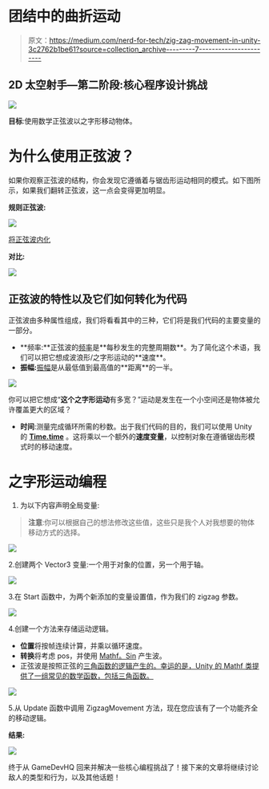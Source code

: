 # 团结中的曲折运动

> 原文：<https://medium.com/nerd-for-tech/zig-zag-movement-in-unity-3c2762b1be61?source=collection_archive---------7----------------------->

## 2D 太空射手—第二阶段:核心程序设计挑战

![](img/a497d17f8f89bb67875f692de2203fe6.png)

**目标**:使用数学正弦波以之字形移动物体。

# 为什么使用正弦波？

如果你观察正弦波的结构，你会发现它遵循着与锯齿形运动相同的模式。如下图所示，如果我们翻转正弦波，这一点会变得更加明显。

**规则正弦波:**

![](img/8b155a084d8ec077203bbd13a4dd6804.png)

[将正弦波内化](https://alearningaday.blog/2019/12/06/internalizing-the-sine-wave/)

**对比:**

![](img/0a25df2b18b3c1214bc1ee2acf6ba717.png)

## 正弦波的特性以及它们如何转化为代码

正弦波由多种属性组成，我们将看看其中的三种，它们将是我们代码的主要变量的一部分。

*   **频率:**正弦波的[频率](https://www.mathopenref.com/trigsinewaves.html#:~:text=The%20frequency%20of%20a%20sine,about%20one%20cycle%20per%20second.&text=In%20this%20formula%20the%20frequency%20is%20w.)是**每秒发生的完整周期数**。为了简化这个术语，我们可以把它想成波浪形/之字形运动的**速度**。
*   **振幅:**[振幅](https://www.dummies.com/education/math/trigonometry/graph-a-sine-function-using-amplitude/#:~:text=In%20other%20words%2C%20the%20amplitude,sine%20function%20by%20a%20number.)是从最低值到最高值的**距离**的一半。

![](img/2d48b49f0b084a3fab87e06dcc757c7a.png)

你可以把它想成“**这个之字形运动**有多宽？”运动是发生在一个小空间还是物体被允许覆盖更大的区域？

*   **时间**:测量完成循环所需的秒数。出于我们代码的目的，我们可以使用 Unity 的 [**Time.time**](https://docs.unity3d.com/ScriptReference/Time-time.html) 。这将乘以一个额外的**速度变量**，以控制对象在遵循锯齿形模式时的移动速度。

# 之字形运动编程

1.  为以下内容声明全局变量:

> **注意**:你可以根据自己的想法修改这些值，这些只是我个人对我想要的物体移动方式的选择。

![](img/46560e7668c6a19c759011ca64d0f7d8.png)

2.创建两个 Vector3 变量:一个用于对象的位置，另一个用于轴。

![](img/1c4272d97a269fc446a8573ed2f5f016.png)

3.在 Start 函数中，为两个新添加的变量设置值，作为我们的 zigzag 参数。

![](img/6c8ada9078a48c88f77b8be6c2c383b1.png)

4.创建一个方法来存储运动逻辑。

*   **位置**将按帧连续计算，并乘以循环速度。
*   **转换**将考虑 pos，并使用 [Mathf。Sin](https://docs.unity3d.com/ScriptReference/Mathf.Sin.html) 产生波。
*   正弦波是按照正弦的[三角函数的逻辑产生的。幸运的是，Unity 的 Mathf 类提供了一组常见的数学函数，包括三角函数。](https://www.intmath.com/trigonometric-graphs/2-graphs-sine-cosine-period.php)

![](img/52e9f6362df1c28562c2a93dfcf40e9a.png)

5.从 Update 函数中调用 ZigzagMovement 方法，现在您应该有了一个功能齐全的移动逻辑。

**结果:**

![](img/4fd9e9e7ffad4f4d1c1a157913a0844b.png)

终于从 GameDevHQ 回来并解决一些核心编程挑战了！接下来的文章将继续讨论敌人的类型和行为，以及其他话题！